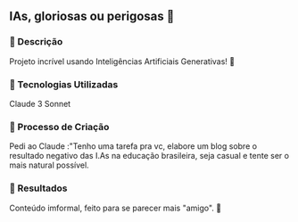 ## IAs, gloriosas ou perigosas 🤨

### 📒 Descrição 
Projeto incrível usando Inteligências Artificiais Generativas! 🤖

### 🤖 Tecnologias Utilizadas
Claude 3 Sonnet

### 🧐 Processo de Criação
Pedi ao Claude :"Tenho uma tarefa pra vc, elabore um blog sobre o resultado negativo das I.As na educação brasileira, seja casual e tente ser o mais natural possível.

### 🚀 Resultados
Conteúdo imformal, feito para se parecer mais "amigo". 🤩
